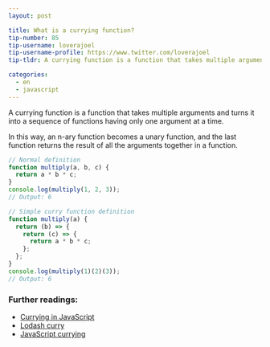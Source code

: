 ```yaml
---
layout: post

title: What is a currying function?
tip-number: 85
tip-username: loverajoel
tip-username-profile: https://www.twitter.com/loverajoel
tip-tldr: A currying function is a function that takes multiple arguments and turns it into a sequence of functions having only one argument at a time.

categories:
  - en
  - javascript
---
```


A currying function is a function that takes multiple arguments and turns it into a sequence of functions having only one argument at a time.

In this way, an n-ary function becomes a unary function, and the last function returns the result of all the arguments together in a function.

```javascript
// Normal definition
function multiply(a, b, c) {
  return a * b * c;
}
console.log(multiply(1, 2, 3));
// Output: 6

// Simple curry function definition
function multiply(a) {
  return (b) => {
    return (c) => {
      return a * b * c;
    };
  };
}
console.log(multiply(1)(2)(3));
// Output: 6
```

### Further readings:

- [Currying in JavaScript](https://dev.to/suprabhasupi/currying-in-javascript-1k3l)
- [Lodash curry](https://lodash.com/docs/#curry)
- [JavaScript currying](http://zetcode.com/javascript/currying/)
